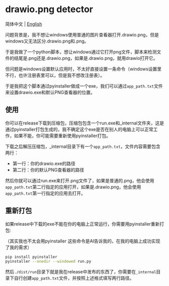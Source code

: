 # drawio.png detector

简体中文 | [English](./readme.md)

问题背景是，我不想让windows使用普通的图片查看器打开.drawio.png，但是windows又无法区分.drawio.png和.png。

于是我做了一个python脚本，想让windows通过它打开png文件，脚本来检测文件的结尾是.png还是.drawio.png，如果是.drawio.png，就用drawio打开它。

但问题是windows设置默认应用时，不太好直接设置一条命令（windows设置里不行，也许注册表里可以，但是我不想改注册表）。

于是我把这个脚本通过pyinstaller做成一个exe，我们可以通过`app_path.txt`文件来设置drawio.exe和默认PNG查看器的位置。

## 使用

你可以在release下载到压缩包，压缩包包含一个run.exe和_internal文件夹，这是通过pyinstaller打包生成的，我不确定这个exe是否在别人的电脑上可以正常工作，如果不能，你可能需要重新使用pyinstaller打包。

下载之后解压压缩包，_internal目录下有一个`app_path.txt`，文件内容需要包含两行：
- 第一行：你的drawio.exe的路径
- 第二行：你的默认PNG查看器的路径

然后你就可以通过run.exe来打开.png文件了，如果是普通的.png，他会使用`app_path.txt`第二行指定的应用打开，如果是.drawio.png，他会使用`app_path.txt`第一行指定的应用去打开。

## 重新打包

如果release中下载的exe不能在你的电脑上正常运行，你需要用pyinstaller重新打包:

（其实我也不太会用pyinstaller 这些命令是AI告诉我的，在我的电脑上成功实现了我的需求）

```bash
pip install pyinstaller
pyinstaller --onedir --windowed run.py
```

然后`./dist/run`目录下就是我在release中发布的东西了，你需要在`_internal`目录下自行创建`app_path.txt`文件，并按照上述格式填写两行路径。